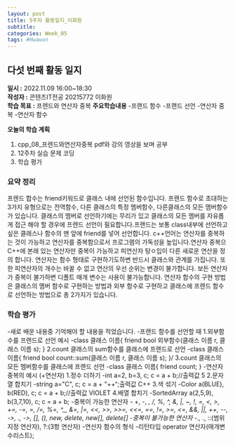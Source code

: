 ```yaml
---
layout: post
title: 5주차 활동일지_이화원
subtitle:
categories: Week_05
tags: #Hwawon
---
```

## 다섯 번째 활동 일지
**일시 :** 2022.11.09 16:00~18:30  
**작성자 :** 콘텐츠IT전공 20215772 이화원  
**학습 목표 :** 프렌드와 연산자 중복
**주요학습내용**
-프랜드 함수
-프랜드 선언
-연산자 중복
-연산자 함수


**오늘의 학습 계획**
1. cpp_08_프렌드와연산자중복 pdf와 강의 영상을 보며 공부
2. 12주차 실습 문제 코딩  
3. 학습 평가

### 요약 정리
프렌드 합수는 friend키워드로 클래스 내에 선언된 함수입니다. 프랜드 함수로 초대하는 3가지 유형으로는 전역함수, 다른 클래스의 특정 멤버함수, 다른클래스의 모든 맴버함수가 있습니다. 클래스의 멤버로 선언하기에는 무리가 있고 클래스의 모든 멤버를 자유롭게 접근 해야 할 경우에 프렌드 선언이 필요합니다.프랜드는 보통 class내부에 선언하고 싶은 클래스나 함수의 맨 앞에 friend를 넣어 선언합니다. c++언어는 연산자를 중복하는 것이 가능하고 연산자를 중복함으로서 프로그램의 가독성을 높입니다.연산자 중복으 C++에 본래 있는 연산자만 중복이 가능하고 피연산자 탕ㅇ입이 다른 새로운 연산을 정의 합니다. 연산자는 함수 형태로 구현하기도하변 반드시 클래스와 관계를 가집니다. 또한 피연산자의 개수는 바꿀 수 없고 연산의 우선 순위는 변경이 불가합니다. 보든 연산자가 중복이 불가하변 디폴트 매개 변수는 사용이 불가능합니다. 연산자 합수의 구현 방법은  클래스의 멤버 함수로 구현하는 방법과 외부 함수로 구현하고 클래스에 프렌드 함수로 선언하는 방법으로 총 2가지가 있습니다.

### 학습 평가
-새로 배운 내용중 기억해야 할 내용을 적었습니다.
-프랜드 함수를 선언할 때
	1.외부함수를 프렌드로 선언 예시
	-class 클래스 이름{
	   friend bool 외부함수(클래스 이름 r, 클래스 이름 s);
	}
	2.count 클래스의 sum함수를 클래스에 프랜드로 선언
	-class 클래스 이름{
	   friend bool count::sum(클래스 이름 r, 클래스 이름 s);
	}/
	3.count 클래스의 모든 멤버함수를 클래스에 프랜드 선언
	-class 클래스 이름{
	     friend count;
	}
-연산자 중복의 예시 (+연산자)
	1.정수 더하기
	-int a=2, b=3, c;
	 c = a + b;//출력값 5
	2.문자열 합치기
	-string a="C", c;
	 c = a + "++“;출력값 C++
	3.색 섞기
	-Color a(BLUE), b(RED), c;
	 c = a + b;//출력값 VIOLET
	4.배열 합치기
	-SortedArray a(2,5,9), b(3,7,10), c;
	 c = a + b; 
-중복이  가능한 연산자
	- +, -, *, /, %, ^, &, |, ~, !, =, <, >, +=, -=, *=, /=, %=, ^_, &=, |=, <<, >>, >>=, <<=, ==, !=, >=, <=, &&, 	  ||, ++, --, ->*, ., ->, [], (), new, delete, new[], delete[]
-중복이 불가능한 연산자
	-., .*, ::(범위지정 연산자), ?:(3항 연산자)
-연산자 함수의 형식
	-리턴타입 operator 연산자(매개변수리스트);

